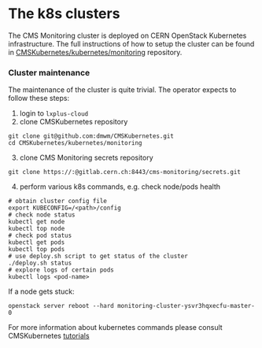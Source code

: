 # The k8s clusters

The CMS Monitoring cluster is deployed on CERN OpenStack Kubernetes infrastructure.
The full instructions of how to setup the cluster can be found in 
[CMSKubernetes/kubernetes/monitoring](https://github.com/dmwm/CMSKubernetes/tree/master/kubernetes/monitoring)
repository.

### Cluster maintenance

The maintenance of the cluster is quite trivial. The operator expects to follow these steps:
1. login to `lxplus-cloud`
2. clone CMSKubernetes repository
```
git clone git@github.com:dmwm/CMSKubernetes.git
cd CMSKubernetes/kubernetes/monitoring
```
3. clone CMS Monitoring secrets repository
```
git clone https://:@gitlab.cern.ch:8443/cms-monitoring/secrets.git
```
4. perform various k8s commands, e.g. check node/pods health
```
# obtain cluster config file
export KUBECONFIG=/<path>/config
# check node status
kubectl get node
kubectl top node
# check pod status
kubectl get pods
kubectl top pods
# use deploy.sh script to get status of the cluster
./deploy.sh status
# explore logs of certain pods
kubectl logs <pod-name>
```

If a node gets stuck:
```
openstack server reboot --hard monitoring-cluster-ysvr3hqxecfu-master-0 
```

For more information about kubernetes commands please consult CMSKubernetes
[tutorials](https://github.com/dmwm/CMSKubernetes/tree/master/kubernetes/cmsweb/docs)
